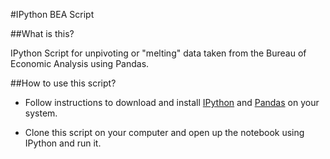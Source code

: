 #IPython BEA Script

##What is this?

IPython Script for unpivoting or "melting" data taken from the Bureau of Economic Analysis using Pandas.

##How to use this script?

* Follow instructions to download and install [IPython](http://ipython.org/install.html) and [Pandas](http://pandas.pydata.org/getpandas.html) on your system.

* Clone this script on your computer and open up the notebook using IPython and run it. 